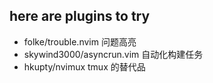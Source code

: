 ## here are plugins to try

- folke/trouble.nvim 问题高亮
- skywind3000/asyncrun.vim 自动化构建任务
- hkupty/nvimux tmux 的替代品
